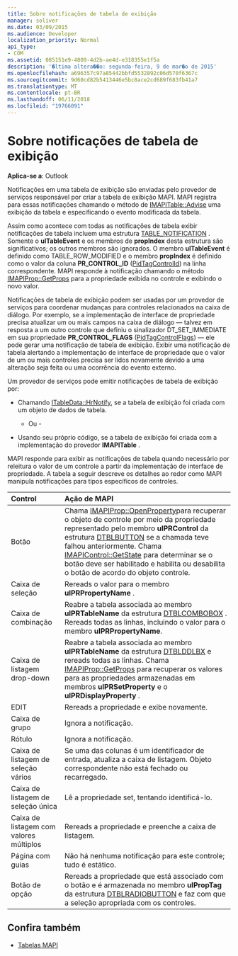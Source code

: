 ```yaml
---
title: Sobre notificações de tabela de exibição
manager: soliver
ms.date: 03/09/2015
ms.audience: Developer
localization_priority: Normal
api_type:
- COM
ms.assetid: 085151e9-4809-4d2b-ae4d-e318355e1f5a
description: '�ltima altera��o: segunda-feira, 9 de mar�o de 2015'
ms.openlocfilehash: a696357c97a85442bbfd5532892c06d570f6367c
ms.sourcegitcommit: 9d60cd82b5413446e5bc8ace2cd689f683fb41a7
ms.translationtype: MT
ms.contentlocale: pt-BR
ms.lasthandoff: 06/11/2018
ms.locfileid: "19766091"
---
```

# <a name="about-display-table-notifications"></a>Sobre notificações de tabela de exibição

**Aplica-se a**: Outlook 
  
Notificações em uma tabela de exibição são enviadas pelo provedor de serviços responsável por criar a tabela de exibição MAPI. MAPI registra para essas notificações chamando o método de [IMAPITable::Advise](imapitable-advise.md) uma exibição da tabela e especificando o evento modificada da tabela. 
  
Assim como acontece com todas as notificações de tabela exibir notificações de tabela incluem uma estrutura [TABLE_NOTIFICATION](table_notification.md) . Somente o **ulTableEvent** e os membros de **propIndex** desta estrutura são significativos; os outros membros são ignorados. O membro **ulTableEvent** é definido como TABLE_ROW_MODIFIED e o membro **propIndex** é definido como o valor da coluna **PR_CONTROL_ID** ([PidTagControlId](pidtagcontrolid-canonical-property.md)) na linha correspondente. MAPI responde à notificação chamando o método [IMAPIProp::GetProps](imapiprop-getprops.md) para a propriedade exibida no controle e exibindo o novo valor. 
  
Notificações de tabela de exibição podem ser usadas por um provedor de serviços para coordenar mudanças para controles relacionados na caixa de diálogo. Por exemplo, se a implementação de interface de propriedade precisa atualizar um ou mais campos na caixa de diálogo — talvez em resposta a um outro controle que definiu o sinalizador DT_SET_IMMEDIATE em sua propriedade **PR_CONTROL_FLAGS** ([PidTagControlFlags](pidtagcontrolflags-canonical-property.md)) — ele pode gerar uma notificação de tabela de exibição. Exibir uma notificação de tabela alertando a implementação de interface de propriedade que o valor de um ou mais controles precisa ser lidos novamente devido a uma alteração seja feita ou uma ocorrência do evento externo. 
  
Um provedor de serviços pode emitir notificações de tabela de exibição por:
  
- Chamando [ITableData::HrNotify](itabledata-hrnotify.md), se a tabela de exibição foi criada com um objeto de dados de tabela.
    
    - Ou -
    
- Usando seu próprio código, se a tabela de exibição foi criada com a implementação do provedor **IMAPITable** . 
    
MAPI responde para exibir as notificações de tabela quando necessário por releitura o valor de um controle a partir da implementação de interface de propriedade. A tabela a seguir descreve os detalhes ao redor como MAPI manipula notificações para tipos específicos de controles.
  
|**Control**|**Ação de MAPI**|
|:-----|:-----|
|Botão  <br/> |Chama [IMAPIProp::OpenProperty](imapiprop-openproperty.md)para recuperar o objeto de controle por meio da propriedade representado pelo membro **ulPRControl** da estrutura [DTBLBUTTON](dtblbutton.md) se a chamada teve falhou anteriormente. Chama [IMAPIControl::GetState](imapicontrol-getstate.md) para determinar se o botão deve ser habilitado e habilita ou desabilita o botão de acordo do objeto controle.  <br/> |
|Caixa de seleção  <br/> |Rereads o valor para o membro **ulPRPropertyName** .  <br/> |
|Caixa de combinação  <br/> |Reabre a tabela associada ao membro **ulPRTableName** da estrutura [DTBLCOMBOBOX](dtblcombobox.md) . Rereads todas as linhas, incluindo o valor para o membro **ulPRPropertyName**.  <br/> |
|Caixa de listagem drop-down  <br/> |Reabre a tabela associada ao membro **ulPRTableName** da estrutura [DTBLDDLBX](dtblddlbx.md) e rereads todas as linhas. Chama [IMAPIProp::GetProps](imapiprop-getprops.md) para recuperar os valores para as propriedades armazenadas em membros **ulPRSetProperty** e o **ulPRDisplayProperty** .  <br/> |
|EDIT  <br/> |Rereads a propriedade e exibe novamente.  <br/> |
|Caixa de grupo  <br/> |Ignora a notificação.  <br/> |
|Rótulo  <br/> |Ignora a notificação.  <br/> |
|Caixa de listagem de seleção vários  <br/> |Se uma das colunas é um identificador de entrada, atualiza a caixa de listagem. Objeto correspondente não está fechado ou recarregado.  <br/> |
|Caixa de listagem de seleção única  <br/> |Lê a propriedade set, tentando identificá-lo.  <br/> |
|Caixa de listagem com valores múltiplos  <br/> |Rereads a propriedade e preenche a caixa de listagem.  <br/> |
|Página com guias  <br/> |Não há nenhuma notificação para este controle; tudo é estático.  <br/> |
|Botão de opção  <br/> |Rereads a propriedade que está associado com o botão e é armazenada no membro **ulPropTag** da estrutura [DTBLRADIOBUTTON](dtblradiobutton.md) e faz com que a seleção apropriada com os controles.  <br/> |
   
## <a name="see-also"></a>Confira também

- [Tabelas MAPI](mapi-tables.md)

